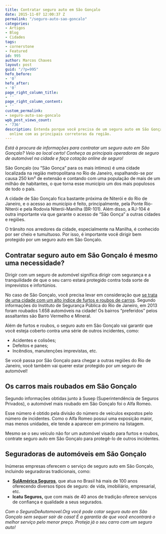 ```yaml
---
title: Contratar seguro auto em São Gonçalo
date: 2015-11-07 12:00:37 Z
permalink: "/seguro-auto-sao-goncalo"
categories:
- Artigos
- Blog
- Cidades
tags:
- cornerstone
- Featured
id: 995
author: Marcos Chaves
layout: post
guid: "/?p=995"
hefo_before:
- '0'
hefo_after:
- '0'
page_right_column_title:
- ''
page_right_column_content:
- ''
custom_permalink:
- seguro-auto-sao-goncalo
wpb_post_views_count:
- '736'
description: Entenda porque você precisa de um seguro auto em São Gonçalo e faça cotações
  online com as principais corretoras da região.
---
```


_Está à procura de informações para contratar um seguro auto em São Gonçalo? Veio ao local certo! Conheça as principais operadoras de seguro de automóvel na cidade e faça cotação online de seguro!_

São Gonçalo (ou “São Gonça” para os mais íntimos) é uma cidade localizada na região metropolitana no Rio de Janeiro, espalhando-se por causa 250 km² de extensão e contando com uma população de mais de um milhão de habitantes, o que torna esse município um dos mais populosos de todo o país.

A cidade de São Gonçalo fica bastante próxima de Niterói e do Rio de Janeiro, e o acesso ao município é feito, principalmente, pela Ponte Rio-Niterói e pela Rodovia Niterói-Manilha (BR-101). Além disso, a RJ-104 é outra importante via que garante o acesso de “São Gonça” a outras cidades e regiões.

O trânsito nos arredores da cidade, especialmente na Manilha, é conhecido por ser cheio e tumultuoso. Por isso, é importante você dirigir bem protegido por um seguro auto em São Gonçalo.

## Contratar seguro auto em São Gonçalo é mesmo uma necessidade?

Dirigir com um seguro de automóvel significa dirigir com segurança e a tranquilidade de que o seu carro estará protegido contra toda sorte de imprevistos e infortúnios.

No caso de São Gonçalo, você precisa levar em consideração que <a href="http://g1.globo.com/rio-de-janeiro/noticia/2014/03/aumento-da-violencia-preocupa-moradores-de-sao-goncalo-no-rj.html" target="_blank">se trata de uma cidade com um alto índice de furtos e roubos de carros</a>. Segundo informações do Instituto de Segurança Pública do Rio de Janeiro, em 2013 foram roubados 1.658 automóveis na cidade! Os bairros “preferidos” pelos assaltantes são Barro Vermelho e Mineral.

Além de furtos e roubos, o seguro auto em São Gonçalo vai garantir que você esteja coberto contra uma série de outros incidentes, como:

  * Acidentes e colisões;
  * Defeitos e panes;
  * Incêndios, manutenções imprevistas, etc.

Se você passa por São Gonçalo para chegar a outras regiões do Rio de Janeiro, você também vai querer estar protegido por um seguro de automóvel!

## Os carros mais roubados em São Gonçalo

Segundo informações obtidas junto à Susep (Superintendência de Seguros Privados), o automóvel mais roubado em São Gonçalo foi o Alfa Romeo.

Esse número é obtido pela divisão do número de veículos expostos pelo número de incidentes. Como o Alfa Romeo possui uma exposição maior, mas menos unidades, ele tende a aparecer em primeiro na listagem.

Mesmo se o seu veículo não for um automóvel visado para furtos e roubos, contrate seguro auto em São Gonçalo para protegê-lo de outros incidentes.

## Seguradoras de automóveis em São Gonçalo

Inúmeras empresas oferecem o serviço de seguro auto em São Gonçalo, incluindo seguradoras tradicionais, como:

  * <a href="/sulamerica" target="_blank"><strong>SulAmérica Seguros</strong></a>, que atua no Brasil há mais de 100 anos oferecendo diversos tipos de seguro: de vida, imobiliário, empresarial, etc.
  * **Icatu Seguros,** que com mais de 40 anos de tradição oferece serviços de confiança e qualidade a seus segurados.

_Com o SeguroDeAutomovel.Org você pode cotar seguro auto em São Gonçalo sem sequer sair de casa! É a garantia de que você encontrará o melhor serviço pelo menor preço. Proteja já o seu carro com um seguro auto!_